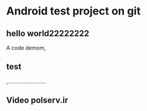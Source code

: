 # Android test project on git

## hello world22222222
A code demom,
## test
,.........................
## Video polserv.ir
